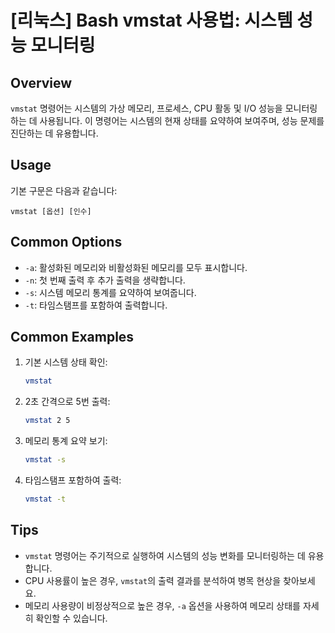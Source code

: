 # [리눅스] Bash vmstat 사용법: 시스템 성능 모니터링

## Overview
`vmstat` 명령어는 시스템의 가상 메모리, 프로세스, CPU 활동 및 I/O 성능을 모니터링하는 데 사용됩니다. 이 명령어는 시스템의 현재 상태를 요약하여 보여주며, 성능 문제를 진단하는 데 유용합니다.

## Usage
기본 구문은 다음과 같습니다:
```
vmstat [옵션] [인수]
```

## Common Options
- `-a`: 활성화된 메모리와 비활성화된 메모리를 모두 표시합니다.
- `-n`: 첫 번째 출력 후 추가 출력을 생략합니다.
- `-s`: 시스템 메모리 통계를 요약하여 보여줍니다.
- `-t`: 타임스탬프를 포함하여 출력합니다.

## Common Examples
1. 기본 시스템 상태 확인:
   ```bash
   vmstat
   ```
   
2. 2초 간격으로 5번 출력:
   ```bash
   vmstat 2 5
   ```

3. 메모리 통계 요약 보기:
   ```bash
   vmstat -s
   ```

4. 타임스탬프 포함하여 출력:
   ```bash
   vmstat -t
   ```

## Tips
- `vmstat` 명령어는 주기적으로 실행하여 시스템의 성능 변화를 모니터링하는 데 유용합니다.
- CPU 사용률이 높은 경우, `vmstat`의 출력 결과를 분석하여 병목 현상을 찾아보세요.
- 메모리 사용량이 비정상적으로 높은 경우, `-a` 옵션을 사용하여 메모리 상태를 자세히 확인할 수 있습니다.